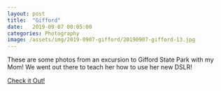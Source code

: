 ```yaml
---
layout: post
title:  "Gifford"
date:   2019-09-07 00:05:00
categories: Photography
image: /assets/img/2019-0907-gifford/20190907-gifford-13.jpg
---
```


<p>These are some photos from an excursion to Gifford State Park with my Mom! We went out there to teach her how to use her new DSLR!</p>

<a href="/2019-0907-gifford" title="Gifford State Park 2019">
  Check it Out!
</a>